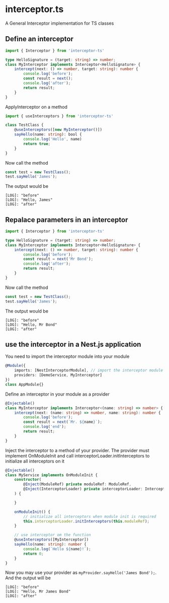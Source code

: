 # interceptor.ts
A General Interceptor implementation for TS classes

## Define an interceptor

``` typescript
import { Interceptor } from 'interceptor-ts'

type HelloSignature = (target: string) => number;
class MyInterceptor implements Interceptor<HelloSignature> {
    intercept(next: () => number, target: string): number {
        console.log('before');
        const result = next();
        console.log('after');
        return result;
    }
}
```


ApplyInterceptor on a method
``` typescript
import { useInterceptors } from 'interceptor-ts'

class TestClass {
    @useInterceptors([new MyInterceptor()])
    sayHello(name: string): bool {
        console.log('Hello', name)
        return true;
    }
}
```

Now call the method
``` typescript
const test = new TestClass();
test.sayHello('James');
```

The output would be
```
[LOG]: "before" 
[LOG]: "Hello, James" 
[LOG]: "after" 
```

## Repalace parameters in an interceptor
``` typescript
import { Interceptor } from 'interceptor-ts'

type HelloSignature = (target: string) => number;
class MyInterceptor implements Interceptor<HelloSignature> {
    intercept(next: () => number, target: string): number {
        console.log('before');
        const result = next('Mr Bond');
        console.log('after');
        return result;
    }
}
```

Now call the method
``` typescript
const test = new TestClass();
test.sayHello('James');
```

The output would be
```
[LOG]: "before" 
[LOG]: "Hello, Mr Bond" 
[LOG]: "after" 
```

## use the interceptor in a Nest.js application

You need to import the interceptor module into your module

``` typescript
@Module({
    imports: [NestInterceptorModule], // import the interceptor module
    providers: [DemoService, MyInterceptor]
})
class AppModule{}
```

Define an interceptor in your module as a provider
``` typescript
@Injectable()
class MyInterceptor implements Interceptor<(name: string) => number> {
    intercept(next: (name: string) => number, name: string): number {
        console.log('before');
        const result = next(`Mr. ${name}`);
        console.log('end');
        return result;
    }
}
```

Inject the interceptor to a method of your provider. The provider must implement OnModuleInit and call interceptorLoader.initInterceptors to initialize all interceptors on it
``` typescript
@Injectable()
class MyService implements OnModuleInit {
    constructor(
        @Inject(ModuleRef) private moduleRef: ModuleRef,
        @Inject(InterceptorLoader) private interceptorLoader: InterceptorLoader
    ) {

    }

    onModuleInit() {
        // initialize all interceptors when module init is required
        this.interceptorLoader.initInterceptors(this.moduleRef);
    }

    // use interceptor om the function
    @useInterceptors([MyInterceptor])
    sayHello(name: string): number {
        console.log(`Hello ${name}!`);
        return 0;
    }
}
```

Now you may use your provider as ``` myProvider.sayHello('James Bond'); ```. And the output will be
```
[LOG]: "before" 
[LOG]: "Hello, Mr James Bond" 
[LOG]: "after" 
```

